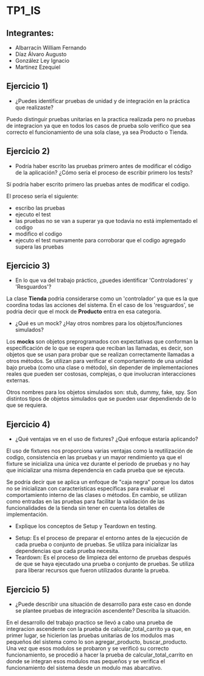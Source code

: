 ﻿# TP1_IS

## Integrantes: 
* Albarracín William Fernando
* Díaz Álvaro Augusto
* González Ley Ignacio
* Martinez Ezequiel

## Ejercicio 1) 
* ¿Puedes identificar pruebas de unidad y de integración en la práctica que realizaste?

Puedo distinguir pruebas unitarias en la practica realizada pero no pruebas de integracion ya que en todos los casos de prueba solo verifico que sea correcto el funcionamiento de una sola clase, ya sea Producto o Tienda.

## Ejercicio 2)
* Podría haber escrito las pruebas primero antes de modificar el código de la aplicación? ¿Cómo sería el proceso de escribir primero los tests?

Sí podría haber escrito primero las pruebas antes de modificar el codigo. 

El proceso sería el siguiente: 
- escribo las pruebas 
- ejecuto el test
- las pruebas no se van a superar ya que todavia no está implementado el codigo
- modifico el codigo
- ejecuto el test nuevamente para corroborar que el codigo agregado supera las pruebas

## Ejercicio 3)
* En lo que va del trabajo práctico, ¿puedes identificar 'Controladores' y 'Resguardos'?

La clase **Tienda** podria considerarse como un 'controlador' ya que es la que coordina todas las acciones del sistema. En el caso de los 'resguardos', se podria decir que el mock de **Producto** entra en esa categoria.


* ¿Qué es un mock? ¿Hay otros nombres para los objetos/funciones simulados?

Los **mocks** son objetos preprogramados con expectativas que conforman la especificación de lo que se espera que reciban las llamadas, es decir, son objetos que se usan para probar que se realizan correctamente llamadas a otros métodos. Se utilizan para verificar el comportamiento de una unidad bajo prueba (como una clase o método), sin depender de implementaciones reales que pueden ser costosas, complejas, o que involucran interacciones externas.

Otros nombres para los objetos simulados son: stub, dummy, fake, spy. Son distintos tipos de objetos simulados que se pueden usar dependiendo de lo que se requiera.

## Ejercicio 4)
* ¿Qué ventajas ve en el uso de fixtures? ¿Qué enfoque estaría aplicando?

El uso de fixtures nos proporciona varias ventajas como la reutilización de codigo, consistencia en las pruebas y un mayor rendimiento ya que el fixture se inicializa una única vez durante el periodo de pruebas y no hay que inicializar una misma dependencia en cada prueba que se ejecuta.

Se podría decir que se aplica un enfoque de "caja negra" porque los datos no se inicializan con características específicas para evaluar el comportamiento interno de las clases o métodos. En cambio, se utilizan como entradas en las pruebas para facilitar la validación de las funcionalidades de la tienda sin tener en cuenta los detalles de implementación.

* Explique los conceptos de Setup y Teardown en testing.

- Setup: Es el proceso de preparar el entorno antes de la ejecución de cada prueba o conjunto de pruebas. Se utiliza para inicializar las dependencias que cada prueba necesita.
- Teardown: Es el proceso de limpieza del entorno de pruebas después de que se haya ejecutado una prueba o conjunto de pruebas. Se utiliza para liberar recursos que fueron utilizados durante la prueba.

## Ejercicio 5)
* ¿Puede describir una situación de desarrollo para este caso en donde se plantee pruebas de integración ascendente? Describa la situación.

En el desarrollo del trabajo practico se llevó a cabo una prueba de integracion ascendente con la prueba de calcular_total_carrito ya que, en primer lugar, se hicierion las pruebas unitarias de los modulos mas pequeños del sistema como lo son agregar_producto, buscar_producto. Una vez que esos modulos se probaron y se verificó su correcto funcionamiento, se procedió a hacer la prueba de calcular_total_carrito en donde se integran esos modulos mas pequeños y se verifica el funcionamiento del sistema desde un modulo mas abarcativo.
